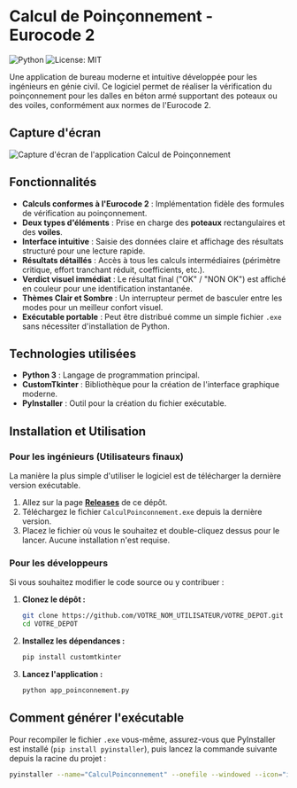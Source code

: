 # Calcul de Poinçonnement - Eurocode 2

![Python](https://img.shields.io/badge/Python-3.8%2B-blue.svg)
![License: MIT](https://img.shields.io/badge/License-MIT-yellow.svg)

Une application de bureau moderne et intuitive développée pour les ingénieurs en génie civil. Ce logiciel permet de réaliser la vérification du poinçonnement pour les dalles en béton armé supportant des poteaux ou des voiles, conformément aux normes de l'Eurocode 2.

## Capture d'écran

![Capture d'écran de l'application Calcul de Poinçonnement](https://raw.githubusercontent.com/VOTRE_NOM_UTILISATEUR/VOTRE_DEPOT/main/screenshot.png)

## Fonctionnalités

-   **Calculs conformes à l'Eurocode 2** : Implémentation fidèle des formules de vérification au poinçonnement.
-   **Deux types d'éléments** : Prise en charge des **poteaux** rectangulaires et des **voiles**.
-   **Interface intuitive** : Saisie des données claire et affichage des résultats structuré pour une lecture rapide.
-   **Résultats détaillés** : Accès à tous les calculs intermédiaires (périmètre critique, effort tranchant réduit, coefficients, etc.).
-   **Verdict visuel immédiat** : Le résultat final ("OK" / "NON OK") est affiché en couleur pour une identification instantanée.
-   **Thèmes Clair et Sombre** : Un interrupteur permet de basculer entre les modes pour un meilleur confort visuel.
-   **Exécutable portable** : Peut être distribué comme un simple fichier `.exe` sans nécessiter d'installation de Python.

## Technologies utilisées

-   **Python 3** : Langage de programmation principal.
-   **CustomTkinter** : Bibliothèque pour la création de l'interface graphique moderne.
-   **PyInstaller** : Outil pour la création du fichier exécutable.

## Installation et Utilisation

### Pour les ingénieurs (Utilisateurs finaux)

La manière la plus simple d'utiliser le logiciel est de télécharger la dernière version exécutable.

1.  Allez sur la page [**Releases**](https://github.com/VOTRE_NOM_UTILISATEUR/VOTRE_DEPOT/releases) de ce dépôt.
2.  Téléchargez le fichier `CalculPoinconnement.exe` depuis la dernière version.
3.  Placez le fichier où vous le souhaitez et double-cliquez dessus pour le lancer. Aucune installation n'est requise.

### Pour les développeurs

Si vous souhaitez modifier le code source ou y contribuer :

1.  **Clonez le dépôt :**
    ```bash
    git clone https://github.com/VOTRE_NOM_UTILISATEUR/VOTRE_DEPOT.git
    cd VOTRE_DEPOT
    ```

2.  **Installez les dépendances :**
    ```bash
    pip install customtkinter
    ```

3.  **Lancez l'application :**
    ```bash
    python app_poinconnement.py
    ```

## Comment générer l'exécutable

Pour recompiler le fichier `.exe` vous-même, assurez-vous que PyInstaller est installé (`pip install pyinstaller`), puis lancez la commande suivante depuis la racine du projet :

```bash
pyinstaller --name="CalculPoinconnement" --onefile --windowed --icon="icon.ico" app_poinconnement.py